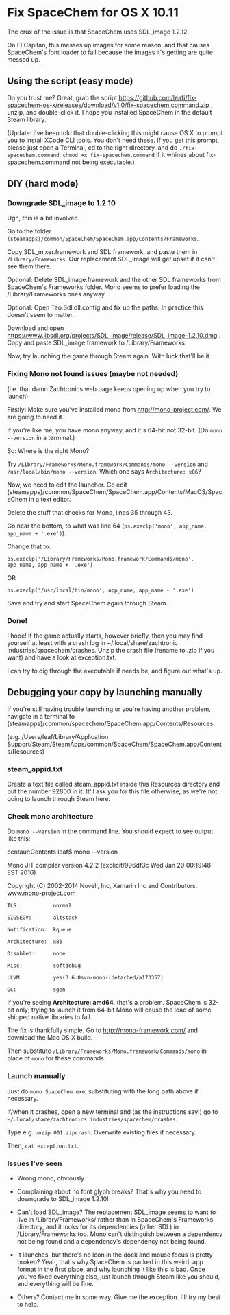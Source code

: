 # Fix SpaceChem for OS X 10.11

The crux of the issue is that SpaceChem uses SDL_image 1.2.12.

On El Capitan, this messes up images for some reason, and that causes SpaceChem's font loader to fail because the images it's getting are quite messed up.

## Using the script (easy mode)

Do you trust me? Great, grab the script  https://github.com/leafi/fix-spacechem-os-x/releases/download/v1.0/fix-spacechem.command.zip , unzip, and double-click it. I hope you installed SpaceChem in the default Steam library.

(Update: I've been told that double-clicking this might cause OS X to prompt you to install XCode CLI tools. You don't need these. If you get this prompt, please just open a Terminal, cd to the right directory, and do `./fix-spacechem.command`. `chmod +x fix-spacechem.command` if it whines about fix-spacechem.command not being executable.)

## DIY (hard mode)

### Downgrade SDL_image to 1.2.10

Ugh, this is a bit involved.

Go to the folder `(steamapps)/common/SpaceChem/SpaceChem.app/Contents/Frameworks`.

Copy SDL_mixer.framework and SDL.framework, and paste them in `/Library/Frameworks`. Our replacement SDL_image will get upset if it can't see them there.

Optional: Delete SDL_image.framework and the other SDL frameworks from SpaceChem's Frameworks folder. Mono seems to prefer loading the /Library/Frameworks ones anyway.

Optional: Open Tao.Sdl.dll.config and fix up the paths. In practice this doesn't seem to matter.

Download and open https://www.libsdl.org/projects/SDL_image/release/SDL_image-1.2.10.dmg . Copy and paste SDL_image.framework to /Library/Frameworks.

Now, try launching the game through Steam again. With luck that'll be it.

### Fixing Mono not found issues (maybe not needed)

(i.e. that damn Zachtronics web page keeps opening up when you try to launch)

Firstly: Make sure you've installed mono from http://mono-project.com/. We are going to need it.

If you're like me, you have mono anyway, and it's 64-bit not 32-bit. (Do `mono --version` in a terminal.)

So: Where is the right Mono?

Try `/Library/Frameworks/Mono.framework/Commands/mono --version` and `/usr/local/bin/mono --version`. Which one says `Architecture: x86`?

Now, we need to edit the launcher. Go edit (steamapps)/common/SpaceChem/SpaceChem.app/Contents/MacOS/SpaceChem in a text editor.

Delete the stuff that checks for Mono, lines 35 through 43.

Go near the bottom, to what was line 64 (`os.execlp('mono', app_name, app_name + '.exe')`).

Change that to:

`os.execlp('/Library/Frameworks/Mono.framework/Commands/mono', app_name, app_name + '.exe')`

OR

`os.execlp('/usr/local/bin/mono', app_name, app_name + '.exe')`

Save and try and start SpaceChem again through Steam.

### Done!

I hope! If the game actually starts, however briefly, then you may find yourself at least with a crash log in ~/.local/share/zachtronic industries/spacechem/crashes. Unzip the crash file (rename to .zip if you want) and have a look at exception.txt.

I can try to dig through the executable if needs be, and figure out what's up.


## Debugging your copy by launching manually

If you're still having trouble launching or you're having another problem, navigate in a terminal to (steamapps)/common/spacechem/SpaceChem.app/Contents/Resources.

(e.g. /Users/leaf/Library/Application Support/Steam/SteamApps/common/SpaceChem/SpaceChem.app/Contents/Resources)

### steam_appid.txt

Create a text file called steam_appid.txt inside this Resources directory and put the number 92800 in it. It'll ask you for this file otherwise, as we're not going to launch through Steam here.

### Check mono architecture

Do `mono --version` in the command line. You should expect to see output like this:

  centaur:Contents leaf$ mono --version

  Mono JIT compiler version 4.2.2 (explicit/996df3c Wed Jan 20 00:19:48 EST 2016)

  Copyright (C) 2002-2014 Novell, Inc, Xamarin Inc and Contributors. www.mono-project.com

	TLS:           normal
	
	SIGSEGV:       altstack
	
	Notification:  kqueue
	
	Architecture:  x86
	
	Disabled:      none
	
	Misc:          softdebug 
	
	LLVM:          yes(3.6.0svn-mono-(detached/a173357)
	
	GC:            sgen


If you're seeing **Architecture: amd64**, that's a problem. SpaceChem is 32-bit only; trying to launch it from 64-bit Mono will cause the load of some shipped native libraries to fail.

The fix is thankfully simple. Go to http://mono-framework.com/ and download the Mac OS X build.

Then substitute `/Library/Frameworks/Mono.framework/Commands/mono` in place of `mono` for these commands.

### Launch manually

Just do `mono SpaceChem.exe`, substituting with the long path above if necessary.

If/when it crashes, open a new terminal and (as the instructions say!) go to `~/.local/share/zachtronics industries/spacechem/crashes`.

Type e.g. `unzip 001.zipcrash`. Overwrite existing files if necessary.

Then, `cat exception.txt`.

### Issues I've seen

* Wrong mono, obviously.

* Complaining about no font glyph breaks? That's why you need to downgrade to SDL_image 1.2.10!

* Can't load SDL_image? The replacement SDL_image seems to want to live in /Library/Frameworks/ rather than in SpaceChem's Frameworks directory, and it looks for its dependencies (other SDL) in /Library/Frameworks too. Mono can't distinguish between a dependency not being found and a dependency's dependency not being found.

* It launches, but there's no icon in the dock and mouse focus is pretty broken? Yeah, that's why SpaceChem is packed in this weird .app format in the first place, and why launching it like this is bad. Once you've fixed everything else, just launch through Steam like you should, and everything will be fine.

* Others? Contact me in some way. Give me the exception. I'll try my best to help.
